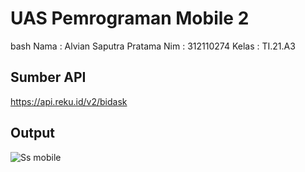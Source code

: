 # UAS Pemrograman Mobile 2

bash
Nama    : Alvian Saputra Pratama
Nim     : 312110274
Kelas   : TI.21.A3


## Sumber API

https://api.reku.id/v2/bidask

## Output

![Ss mobile](https://github.com/alviansaputrap/api-rekeningku/assets/127611058/83eb98ae-d8d2-4943-9c33-41f80bec9c41)

